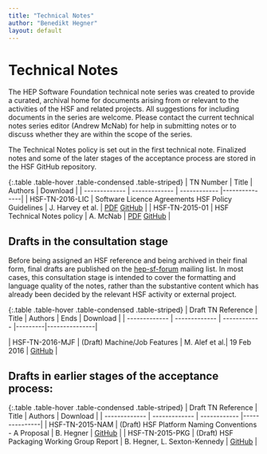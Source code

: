 ```yaml
---
title: "Technical Notes"
author: "Benedikt Hegner"
layout: default
---
```


# Technical Notes

The HEP Software Foundation technical note series was created to provide a curated, archival home for documents arising from or relevant to the activities of the HSF and related projects. All suggestions for including documents in the series are welcome. Please contact the current technical notes series editor (Andrew McNab) for help in submitting notes or to discuss whether they are within the scope of the series.

The Technical Notes policy is set out in the first technical note. Finalized notes and some of the later stages of the acceptance process are stored in the HSF GitHub repository.

{:.table .table-hover .table-condensed .table-striped}
| TN Number  | Title           | Authors     | Download    |
| ------------- | ------------- | ------------ |---------------|
| HSF-TN-2016-LIC  | Software Licence Agreements HSF Policy Guidelines  | J. Harvey et al. |
[PDF](https://github.com/HEP-SF/documents/blob/master/HSF-TN/2016-01/HSF-TN-2016-LIC.pdf)
[GitHub](https://github.com/HEP-SF/documents/tree/master/HSF-TN/2016-01) |
| HSF-TN-2015-01  | HSF Technical Notes policy  | A. McNab | [PDF](https://github.com/HEP-SF/documents/raw/master/HSF-TN/2015-01/HSF-TN-2015-01.pdf) [GitHub](https://github.com/HEP-SF/documents/tree/master/HSF-TN/2015-01) |

## Drafts in the consultation stage

Before being assigned an HSF reference and being archived in their final form, final drafts are published on the [hep-sf-forum](http://groups.google.com/d/forum/hep-sf-forum) mailing list. In most cases, this consultation stage is intended to cover the formatting and language quality of the notes, rather than the substantive content which has already been decided by the relevant HSF activity or external project.

{:.table .table-hover .table-condensed .table-striped}
| Draft TN Reference  | Title           | Authors     | Ends    | Download    |
| ------------- | ------------- | ------------ |---------|---------------|

| HSF-TN-2016-MJF  | (Draft) Machine/Job Features  | M. Alef et al.| 19 Feb 2016 | [GitHub](https://github.com/HEP-SF/documents/tree/master/HSF-TN/draft-2016-MJF) |

## Drafts in earlier stages of the acceptance process:

{:.table .table-hover .table-condensed .table-striped}
| Draft TN Reference  | Title           | Authors     | Download    |
| ------------- | ------------- | ------------ |---------------|
| HSF-TN-2015-NAM  | (Draft) HSF Platform Naming Conventions - A Proposal  | B. Hegner | [GitHub](https://github.com/HEP-SF/documents/tree/master/HSF-TN/draft-2015-NAM) |
| HSF-TN-2015-PKG  | (Draft) HSF Packaging Working Group Report  | B. Hegner, L. Sexton-Kennedy | [GitHub](https://github.com/HEP-SF/documents/tree/master/HSF-TN/draft-2015-PKG) |
